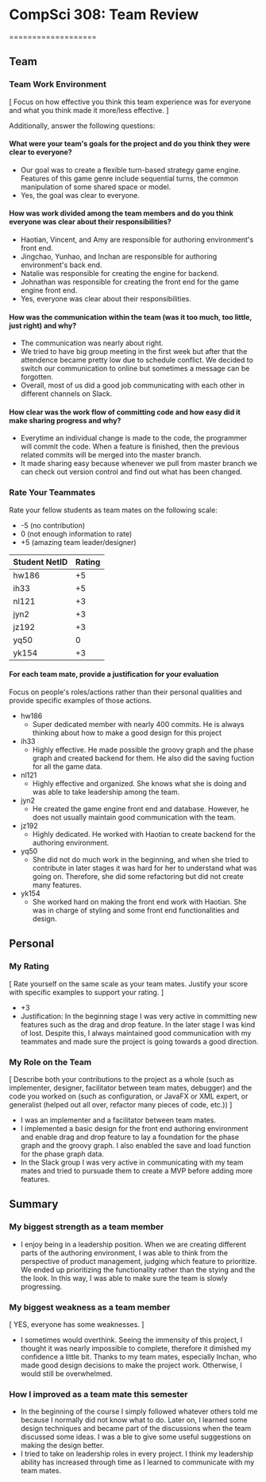 # CompSci 308: Team Review

===================

## Team

### Team Work Environment

[ Focus on how effective you think this team experience was for everyone and what you think made it more/less effective. ]

Additionally, answer the following questions:

#### What were your team's goals for the project and do you think they were clear to everyone?

- Our goal was to create a flexible turn-based strategy game engine. Features of this game genre include sequential turns, the common manipulation of some shared space or model.
- Yes, the goal was clear to everyone.

#### How was work divided among the team members and do you think everyone was clear about their responsibilities?

- Haotian, Vincent, and Amy are responsible for authoring environment's front end.
- Jingchao, Yunhao, and Inchan are responsible for authoring environment's back end.
- Natalie was responsible for creating the engine for backend.
- Johnathan was responsible for creating the front end for the game engine front end.
- Yes, everyone was clear about their responsibilities.

#### How was the communication within the team (was it too much, too little, just right) and why?

- The communication was nearly about right.
- We tried to have big group meeting in the first week but after that the attendence became pretty low due to schedule conflict. We decided to switch our communication to online but sometimes a message can be forgotten.
- Overall, most of us did a good job communicating with each other in different channels on Slack.

#### How clear was the work flow of committing code and how easy did it make sharing progress and why?

- Everytime an individual change is made to the code, the programmer will commit the code. When a feature is finished, then the previous related commits will be merged into the master branch.
- It made sharing easy because whenever we pull from master branch we can check out version control and find out what has been changed.

### Rate Your Teammates

Rate your fellow students as team mates on the following scale:

- -5 (no contribution)
- 0 (not enough information to rate)
- +5 (amazing team leader/designer)

| Student NetID    | Rating          |
| ---------------- | --------------- |
| hw186            | +5              |
| ih33             | +5              |
| nl121            | +3              |
| jyn2             | +3              |
| jz192            | +3              |
| yq50             | 0               |
| yk154            | +3              |

#### For each team mate, provide a justification for your evaluation

Focus on people's roles/actions rather than their personal qualities and provide specific examples of those actions.

- hw186
  - Super dedicated member with nearly 400 commits. He is always thinking about how to make a good design for this project
- ih33
  - Highly effective. He made possible the groovy graph and the phase graph and created backend for them. He also did the saving fuction for all the game data.
- nl121
  - Highly effective and organized. She knows what she is doing and was able to take leadership among the team.
- jyn2
  - He created the game engine front end and database. However, he does not usually maintain good communication with the team.
- jz192
  - Highly dedicated. He worked with Haotian to create backend for the authoring environment.
- yq50
  - She did not do much work in the beginning, and when she tried to contribute in later stages it was hard for her to understand what was going on. Therefore, she did some refactoring but did not create many features.
- yk154
  - She worked hard on making the front end work with Haotian. She was in charge of styling and some front end functionalities and design.

## Personal

### My Rating

[ Rate yourself on the same scale as your team mates. Justify your score with specific examples to support your rating. ]

- +3
- Justification: In the beginning stage I was very active in committing new features such as the drag and drop feature. In the later stage I was kind of lost. Despite this, I always maintained good communication with my teammates and made sure the project is going towards a good direction.

### My Role on the Team

[ Describe both your contributions to the project as a whole (such as implementer, designer, facilitator between team mates, debugger) and the code you worked on (such as configuration, or JavaFX or XML expert, or generalist (helped out all over, refactor many pieces of code, etc.)) ]

- I was an implementer and a facilitator between team mates.
- I implemented a basic design for the front end authoring environment and enable drag and drop feature to lay a foundation for the phase graph and the groovy graph. I also enabled the save and load function for the phase graph data.
- In the Slack group I was very active in communicating with my team mates and tried to pursuade them to create a MVP before adding more features.

## Summary

### My biggest strength as a team member

- I enjoy being in a leadership position. When we are creating different parts of the authoring environment, I was able to think from the perspective of product management, judging which feature to prioritize. We ended up prioritizing the functionality rather than the stying and the the look. In this way, I was able to make sure the team is slowly progressing.

### My biggest weakness as a team member

[ YES, everyone has some weaknesses. ]

- I sometimes would overthink. Seeing the immensity of this project, I thought it was nearly impossible to complete, therefore it dimished my confidence a little bit. Thanks to my team mates, especially Inchan, who made good design decisions to make the project work. Otherwise, I would still be overwhelmed.

### How I improved as a team mate this semester

- In the beginning of the course I simply followed whatever others told me because I normally did not know what to do. Later on, I learned some design techniques and became part of the discussions when the team discussed some ideas. I was a ble to give some useful suggestions on making the design better.
- I tried to take on leadership roles in every project. I think my leadership ability has increased through time as I learned to communicate with my team mates.
